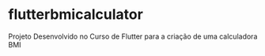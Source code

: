 # flutterbmicalculator
Projeto Desenvolvido no Curso de Flutter para a criação de uma calculadora BMI